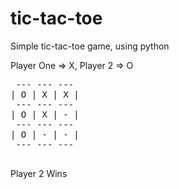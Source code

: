 # tic-tac-toe
Simple tic-tac-toe game, using python

Player One => X, Player 2 => O

<pre>
 --- --- --- 
| O | X | X |
 --- --- --- 
| O | X | - |
 --- --- --- 
| O | - | - |
 --- --- --- 
 </pre>
 
Player 2 Wins
